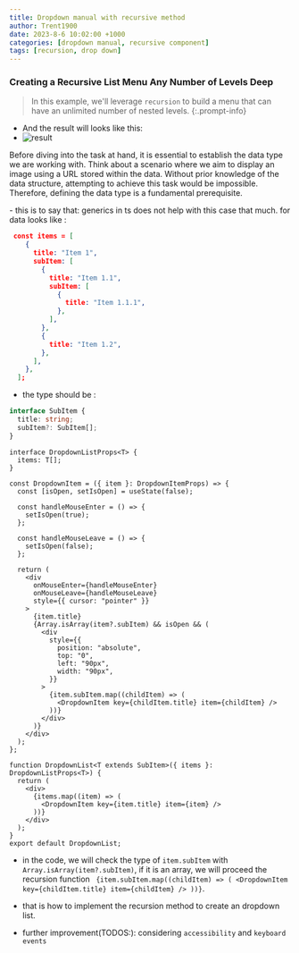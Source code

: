 ```yaml
---
title: Dropdown manual with recursive method
author: Trent1900
date: 2023-8-6 10:02:00 +1000
categories: [dropdown manual, recursive component]
tags: [recursion, drop down]
---
```


### Creating a Recursive List Menu Any Number of Levels Deep

> In this example, we'll leverage `recursion` to build a menu that can have an unlimited number of nested levels. <!-- prettier-ignore -->
{:.prompt-info}

- And the result will looks like this:
- ![result](https://typeofnan.dev/dfde5d8cfef5dd13108a3a1010f5ed38/menu.gif)

<p> Before diving into the task at hand, it is essential to establish the data type we are working with. Think about a scenario where we aim to display an image using a URL stored within the data. Without prior knowledge of the data structure, attempting to achieve this task would be impossible. Therefore, defining the data type is a fundamental prerequisite.</p>
- this is to say that: generics in ts does not help with this case that much.
for data looks like :

```json
 const items = [
    {
      title: "Item 1",
      subItem: [
        {
          title: "Item 1.1",
          subItem: [
            {
              title: "Item 1.1.1",
            },
          ],
        },
        {
          title: "Item 1.2",
        },
      ],
    },
  ];
```

- the type should be :

```ts
interface SubItem {
  title: string;
  subItem?: SubItem[];
}
```

```tsx
interface DropdownListProps<T> {
  items: T[];
}

const DropdownItem = ({ item }: DropdownItemProps) => {
  const [isOpen, setIsOpen] = useState(false);

  const handleMouseEnter = () => {
    setIsOpen(true);
  };

  const handleMouseLeave = () => {
    setIsOpen(false);
  };

  return (
    <div
      onMouseEnter={handleMouseEnter}
      onMouseLeave={handleMouseLeave}
      style={{ cursor: "pointer" }}
    >
      {item.title}
      {Array.isArray(item?.subItem) && isOpen && (
        <div
          style={{
            position: "absolute",
            top: "0",
            left: "90px",
            width: "90px",
          }}
        >
          {item.subItem.map((childItem) => (
            <DropdownItem key={childItem.title} item={childItem} />
          ))}
        </div>
      )}
    </div>
  );
};

function DropdownList<T extends SubItem>({ items }: DropdownListProps<T>) {
  return (
    <div>
      {items.map((item) => (
        <DropdownItem key={item.title} item={item} />
      ))}
    </div>
  );
}
export default DropdownList;
```

- in the code, we will check the type of `item.subItem` with `Array.isArray(item?.subItem)`, if it is an array, we will proceed the recursion function ` {item.subItem.map((childItem) => (
  <DropdownItem key={childItem.title} item={childItem} />
))}`.

- that is how to implement the recursion method to create an dropdown list.
- further improvement(TODOS:): considering `accessibility` and `keyboard events`

